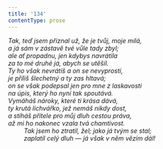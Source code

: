 ```yaml
---
title: '134'
contentType: prose
---
```


_Tak, teď jsem přiznal už, že je tvůj, moje milá,  
a já sám v zástavě tvé vůle tady zbyl;  
ale ať propadnu, jen kdybys navrátila  
za to mé druhé já, abych se utěšil.  
Ty ho však nevrátíš a on se nevyprostí,  
je příliš šlechetný a ty zas hltavá;  
on se však podepsal jen pro mne z laskavosti  
na úpis, který ho nyní tak spoutává.  
Vymáháš nároky, které ti krása dává,  
ty krutá lichvářko, jež nemáš nikdy dost,  
a stíháš přítele pro můj dluh cestou práva,  
až mi ho nakonec vzala tvá chamtivost.  
         Tak jsem ho ztratil, žel; jako já tvým se stal;  
         zaplatil celý dluh — já však v něm vězím dál!_
